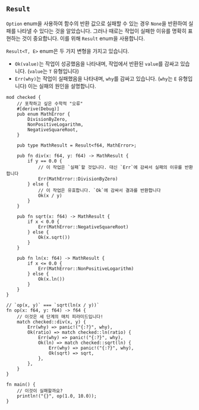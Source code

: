 ## `Result`

`Option` enum을 사용하여 함수의 반환 값으로 실패할 수 있는 경우 `None`을 반환하여 실패를 나타낼 수 있다는 것을 알았습니다. 그러나 때로는 작업이 실패한 이유를 명확히 표현하는 것이 중요합니다. 이를 위해 `Result` enum을 사용합니다.

`Result<T, E>` enum은 두 가지 변형을 가지고 있습니다.

* `Ok(value)`는 작업이 성공했음을 나타내며, 작업에서 반환된 `value`를 감싸고 있습니다. (`value`는 `T` 유형입니다)
* `Err(why)`는 작업이 실패했음을 나타내며, `why`를 감싸고 있습니다. (`why`는 `E` 유형입니다) 이는 실패의 원인을 설명합니다.

```rust,editable,ignore,mdbook-runnable
mod checked {
    // 포착하고 싶은 수학적 "오류"
    #[derive(Debug)]
    pub enum MathError {
        DivisionByZero,
        NonPositiveLogarithm,
        NegativeSquareRoot,
    }

    pub type MathResult = Result<f64, MathError>;

    pub fn div(x: f64, y: f64) -> MathResult {
        if y == 0.0 {
            // 이 작업은 `실패`할 것입니다. 대신 `Err`에 감싸서 실패의 이유를 반환합니다
            Err(MathError::DivisionByZero)
        } else {
            // 이 작업은 유효합니다. `Ok`에 감싸서 결과를 반환합니다
            Ok(x / y)
        }
    }

    pub fn sqrt(x: f64) -> MathResult {
        if x < 0.0 {
            Err(MathError::NegativeSquareRoot)
        } else {
            Ok(x.sqrt())
        }
    }

    pub fn ln(x: f64) -> MathResult {
        if x <= 0.0 {
            Err(MathError::NonPositiveLogarithm)
        } else {
            Ok(x.ln())
        }
    }
}

// `op(x, y)` === `sqrt(ln(x / y))`
fn op(x: f64, y: f64) -> f64 {
    // 이것은 세 단계의 매치 피라미드입니다!
    match checked::div(x, y) {
        Err(why) => panic!("{:?}", why),
        Ok(ratio) => match checked::ln(ratio) {
            Err(why) => panic!("{:?}", why),
            Ok(ln) => match checked::sqrt(ln) {
                Err(why) => panic!("{:?}", why),
                Ok(sqrt) => sqrt,
            },
        },
    }
}

fn main() {
    // 이것이 실패할까요?
    println!("{}", op(1.0, 10.0));
}
```
